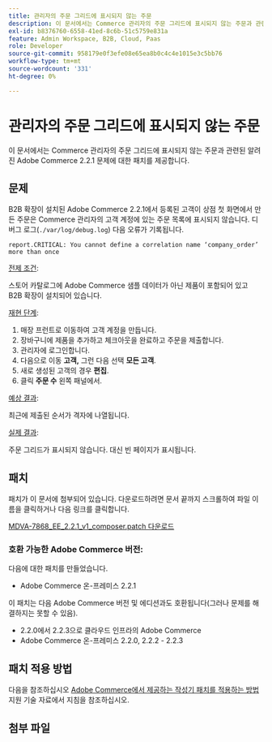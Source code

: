 ```yaml
---
title: 관리자의 주문 그리드에 표시되지 않는 주문
description: 이 문서에서는 Commerce 관리자의 주문 그리드에 표시되지 않는 주문과 관련된 알려진 Adobe Commerce 2.2.1 문제에 대한 패치를 제공합니다.
exl-id: b8376760-6558-41ed-8c6b-51c5759e831a
feature: Admin Workspace, B2B, Cloud, Paas
role: Developer
source-git-commit: 958179e0f3efe08e65ea8b0c4c4e1015e3c5bb76
workflow-type: tm+mt
source-wordcount: '331'
ht-degree: 0%

---
```


# 관리자의 주문 그리드에 표시되지 않는 주문

이 문서에서는 Commerce 관리자의 주문 그리드에 표시되지 않는 주문과 관련된 알려진 Adobe Commerce 2.2.1 문제에 대한 패치를 제공합니다.

## 문제

B2B 확장이 설치된 Adobe Commerce 2.2.1에서 등록된 고객이 상점 첫 화면에서 만든 주문은 Commerce 관리자의 고객 계정에 있는 주문 목록에 표시되지 않습니다. 디버그 로그(`./var/log/debug.log`) 다음 오류가 기록됩니다.

`report.CRITICAL: You cannot define a correlation name ‘company_order’ more than once`

<u>전제 조건</u>:

스토어 카탈로그에 Adobe Commerce 샘플 데이터가 아닌 제품이 포함되어 있고 B2B 확장이 설치되어 있습니다.

<u>재현 단계</u>:

1. 매장 프런트로 이동하여 고객 계정을 만듭니다.
1. 장바구니에 제품을 추가하고 체크아웃을 완료하고 주문을 제출합니다.
1. 관리자에 로그인합니다.
1. 다음으로 이동 **고객,** 그런 다음 선택 **모든 고객**.
1. 새로 생성된 고객의 경우 **편집**.
1. 클릭 **주문 수** 왼쪽 패널에서.

<u>예상 결과</u>:

최근에 제출된 순서가 격자에 나열됩니다.

<u>실제 결과</u>:

주문 그리드가 표시되지 않습니다. 대신 빈 페이지가 표시됩니다.

## 패치

패치가 이 문서에 첨부되어 있습니다. 다운로드하려면 문서 끝까지 스크롤하여 파일 이름을 클릭하거나 다음 링크를 클릭합니다.

[MDVA-7868\_EE\_2.2.1\_v1\_composer.patch 다운로드](assets/MDVA-7868_EE_2.2.1_v1_composer.patch.zip)

### 호환 가능한 Adobe Commerce 버전:

다음에 대한 패치를 만들었습니다.

* Adobe Commerce 온-프레미스 2.2.1

이 패치는 다음 Adobe Commerce 버전 및 에디션과도 호환됩니다(그러나 문제를 해결하지는 못할 수 있음).

* 2.2.0에서 2.2.3으로 클라우드 인프라의 Adobe Commerce
* Adobe Commerce 온-프레미스 2.2.0, 2.2.2 - 2.2.3

## 패치 적용 방법

다음을 참조하십시오 [Adobe Commerce에서 제공하는 작성기 패치를 적용하는 방법](/help/how-to/general/how-to-apply-a-composer-patch-provided-by-magento.md) 지원 기술 자료에서 지침을 참조하십시오.

## 첨부 파일
